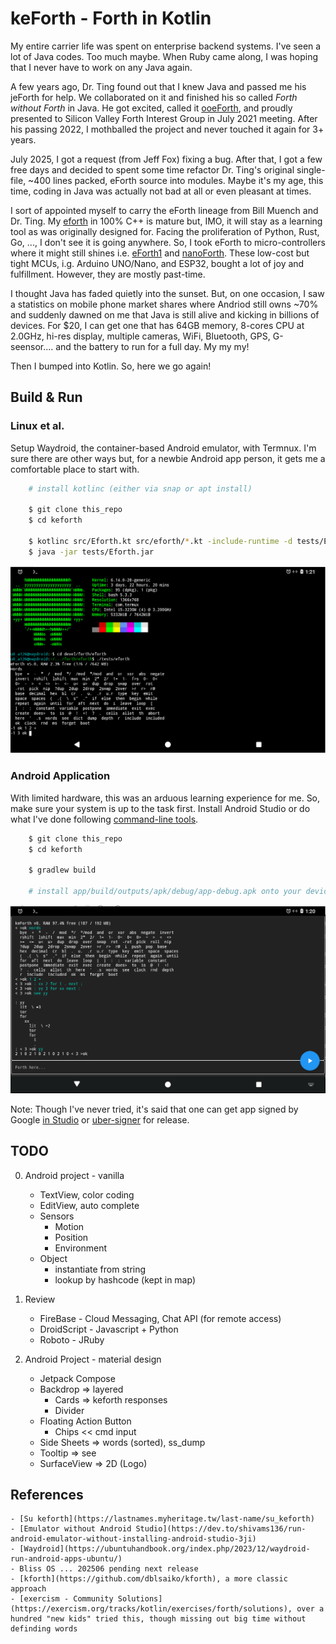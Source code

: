 # keForth - Forth in Kotlin

My entire carrier life was spent on enterprise backend systems. I've seen a lot of Java codes. Too much maybe. When Ruby came along, I was hoping that I never have to work on any Java again.

A few years ago, Dr. Ting found out that I knew Java and passed me his jeForth for help. We collaborated on it and finished his so called *Forth without Forth* in Java. He got excited, called it [ooeForth](https://github.com/chochain/ooeforth), and proudly presented to Silicon Valley Forth Interest Group in July 2021 meeting. After his passing 2022, I mothballed the project and never touched it again for 3+ years.

July 2025, I got a request (from Jeff Fox) fixing a bug. After that, I got a few free days and decided to spent some time refactor Dr. Ting's original single-file, ~400 lines packed, eForth source into modules. Maybe it's my age, this time, coding in Java was actually not bad at all or even pleasant at times.

I sort of appointed myself to carry the eForth lineage from Bill Muench and Dr. Ting. My [eforth](https://github.com/chochain/eforth) in 100% C++ is mature but, IMO, it will stay as a learning tool as was originally designed for. Facing the proliferation of Python, Rust, Go, ..., I don't see it is going anywhere. So, I took eForth to micro-controllers where it might still shines i.e. [eForth1](https://github.com/chochain/eForth1) and [nanoForth](https://github.com/chochain/nanoForth). These low-cost but tight MCUs, i.g. Arduino UNO/Nano, and ESP32, bought a lot of joy and fulfillment. However, they are mostly past-time.

I thought Java has faded quietly into the sunset. But, on one occasion, I saw a statistics on mobile phone market shares where Andriod still owns ~70% and suddenly dawned on me that Java is still alive and kicking in billions of devices. For $20, I can get one that has 64GB memory, 8-cores CPU at 2.0GHz, hi-res display, multiple cameras, WiFi, Bluetooth, GPS, G-seensor.... and the battery to run for a full day. My my my!

Then I bumped into Kotlin. So, here we go again!

## Build & Run
### Linux et al.
Setup Waydroid, the container-based Android emulator, with Termnux. I'm sure there are other ways but, for a newbie Android app person, it gets me a comfortable place to start with.

```Bash
    # install kotlinc (either via snap or apt install)
    
    $ git clone this_repo
    $ cd keforth
    
    $ kotlinc src/Eforth.kt src/eforth/*.kt -include-runtime -d tests/Eforth.jar
    $ java -jar tests/Eforth.jar
```
<img src="https://github.com/chochain/keforth/blob/main/docs/img/android_eforth_01.png" width="800" />

### Android Application
With limited hardware, this was an arduous learning experience for me. So, make sure your system is up to the task first. Install Android Studio or do what I've done following [command-line tools](https://stackoverflow.com/questions/32643297/how-to-make-an-android-app-without-using-android-studio).

```Bash
    $ git clone this_repo
    $ cd keforth

    $ gradlew build

    # install app/build/outputs/apk/debug/app-debug.apk onto your device (virtual or real) for testing

```
<img src="https://github.com/chochain/keforth/blob/main/docs/img/android_keforth_01.png" width="800" />

Note: Though I've never tried, it's said that one can get app signed by Google [in Studio](https://developer.android.com/studio/publish/app-signing) or [uber-signer](https://github.com/patrickfav/uber-apk-signer) for release.

## TODO
0. Android project - vanilla
    + TextView, color coding
    + EditView, auto complete
    + Sensors
        - Motion
        - Position
        - Environment
    + Object
        - instantiate from string
        - lookup by hashcode (kept in map)

1. Review
   + FireBase - Cloud Messaging, Chat API (for remote access)
   + DroidScript - Javascript + Python
   + Roboto - JRuby

2. Android Project - material design
    + Jetpack Compose
    + Backdrop => layered
       + Cards => keforth responses
       + Divider
    + Floating Action Button
       + Chips << cmd input
    + Side Sheets => words (sorted), ss_dump
    + Tooltip => see
    + SurfaceView => 2D (Logo)

## References

    - [Su keforth](https://lastnames.myheritage.tw/last-name/su_keforth)
    - [Emulator without Android Studio](https://dev.to/shivams136/run-android-emulator-without-installing-android-studio-3ji)
    - [Waydroid](https://ubuntuhandbook.org/index.php/2023/12/waydroid-run-android-apps-ubuntu/)
    - Bliss OS ... 202506 pending next release
    - [kforth](https://github.com/dblsaiko/kforth), a more classic approach
    - [exercism - Community Solutions](https://exercism.org/tracks/kotlin/exercises/forth/solutions), over a hundred "new kids" tried this, though missing out big time without definding words
